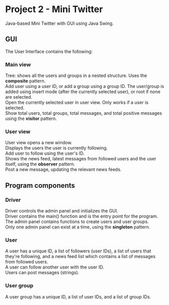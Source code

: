 # Project 2 - Mini Twitter

Java-based Mini Twitter with GUI using Java Swing.

## GUI
The User Interface contains the following:  

### Main view
Tree: shows all the users and groups in a nested structure. Uses the **composite** pattern.  
Add user using a user ID, or add a group using a group ID. The user/group is added using insert mode (after the currently selected user), or root if none are selected.  
Open the currently selected user in user view. Only works if a user is selected.  
Show total users, total groups, total messages, and total positive messages using the **visitor** pattern.

### User view
User view opens a new window.  
Displays the users the user is currently following.  
Add user to follow using the user's ID.  
Shows the news feed, latest messages from followed users and the user itself, using the **observer** pattern.  
Post a new message, updating the relevant news feeds.

## Program components

### Driver
Driver controls the admin panel and initializes the GUI.  
Driver contains the main() function and is the entry point for the program.  
The admin panel contains functions to create users and user groups.  
Only one admin panel can exist at a time, using the **singleton** pattern.  

### User
A user has a unique ID, a list of followers (user IDs), a list of users that they're following, and a news feed list which contains a list of messages from followed users.  
A user can follow another user with the user ID.  
Users can post messages (strings).  

### User group
A user group has a unique ID, a list of user IDs, and a list of group IDs.  